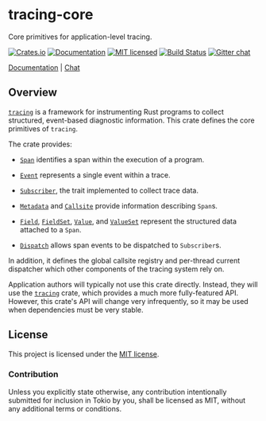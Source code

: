 # tracing-core

Core primitives for application-level tracing.

[![Crates.io][crates-badge]][crates-url]
[![Documentation][docs-badge]][docs-url]
[![MIT licensed][mit-badge]][mit-url]
[![Build Status][travis-badge]][travis-url]
[![Gitter chat][gitter-badge]][gitter-url]

[Documentation][docs-url] |
[Chat][gitter-url]

[crates-badge]: https://img.shields.io/crates/v/tracing-core.svg
[crates-url]: https://crates.io/crates/tracing-core
[docs-badge]: https://docs.rs/tracing-core/badge.svg
[docs-url]: https://docs.rs/tracing-core
[mit-badge]: https://img.shields.io/badge/license-MIT-blue.svg
[mit-url]: LICENSE
[travis-badge]: https://travis-ci.org/tokio-rs/tracing.svg?branch=master
[travis-url]: https://travis-ci.org/tokio-rs/tracing/branches
[gitter-badge]: https://img.shields.io/gitter/room/tokio-rs/tracing.svg
[gitter-url]: https://gitter.im/tokio-rs/tracing

## Overview

[`tracing`] is a framework for instrumenting Rust programs to collect
structured, event-based diagnostic information. This crate defines the core
primitives of `tracing`.

The crate provides:

* [`Span`] identifies a span within the execution of a program.

* [`Event`] represents a single event within a trace.

* [`Subscriber`], the trait implemented to collect trace data.

* [`Metadata`] and [`Callsite`] provide information describing `Span`s.

* [`Field`], [`FieldSet`], [`Value`], and [`ValueSet`] represent the
  structured data attached to a `Span`.

* [`Dispatch`] allows span events to be dispatched to `Subscriber`s.

In addition, it defines the global callsite registry and per-thread current
dispatcher which other components of the tracing system rely on.

Application authors will typically not use this crate directly. Instead, they
will use the [`tracing`] crate, which provides a much more fully-featured
API. However, this crate's API will change very infrequently, so it may be used
when dependencies must be very stable.

[`tracing`]: ../tracing
[`Span`]: https://docs.rs/tracing-core/0.1.2/tracing_core/span/struct.Span.html
[`Event`]: https://docs.rs/tracing-core/0.1.2/tracing_core/event/struct.Event.html
[`Subscriber`]: https://docs.rs/tracing-core/0.1.2/tracing_core/subscriber/trait.Subscriber.html
[`Metadata`]: https://docs.rs/tracing-core/0.1.2/tracing_core/metadata/struct.Metadata.html
[`Callsite`]: https://docs.rs/tracing-core/0.1.2/tracing_core/callsite/trait.Callsite.html
[`Field`]: https://docs.rs/tracing-core/0.1.2/tracing_core/field/struct.Field.html
[`FieldSet`]: https://docs.rs/tracing-core/0.1.2/tracing_core/field/struct.FieldSet.html
[`Value`]: https://docs.rs/tracing-core/0.1.2/tracing_core/field/trait.Value.html
[`ValueSet`]: https://docs.rs/tracing-core/0.1.2/tracing_core/field/struct.ValueSet.html
[`Dispatch`]: https://docs.rs/tracing-core/0.1.2/tracing_core/dispatcher/struct.Dispatch.html

## License

This project is licensed under the [MIT license](LICENSE).

### Contribution

Unless you explicitly state otherwise, any contribution intentionally submitted
for inclusion in Tokio by you, shall be licensed as MIT, without any additional
terms or conditions.
